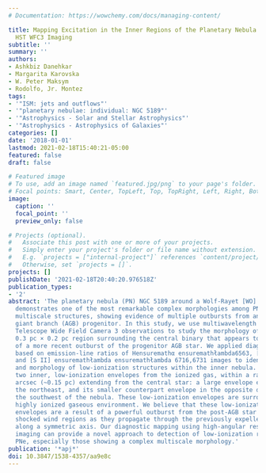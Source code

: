 ```yaml
---
# Documentation: https://wowchemy.com/docs/managing-content/

title: Mapping Excitation in the Inner Regions of the Planetary Nebula NGC 5189 Using
  HST WFC3 Imaging
subtitle: ''
summary: ''
authors:
- Ashkbiz Danehkar
- Margarita Karovska
- W. Peter Maksym
- Rodolfo, Jr. Montez
tags:
- '"ISM: jets and outflows"'
- '"planetary nebulae: individual: NGC 5189"'
- '"Astrophysics - Solar and Stellar Astrophysics"'
- '"Astrophysics - Astrophysics of Galaxies"'
categories: []
date: '2018-01-01'
lastmod: 2021-02-18T15:40:21-05:00
featured: false
draft: false

# Featured image
# To use, add an image named `featured.jpg/png` to your page's folder.
# Focal points: Smart, Center, TopLeft, Top, TopRight, Left, Right, BottomLeft, Bottom, BottomRight.
image:
  caption: ''
  focal_point: ''
  preview_only: false

# Projects (optional).
#   Associate this post with one or more of your projects.
#   Simply enter your project's folder or file name without extension.
#   E.g. `projects = ["internal-project"]` references `content/project/deep-learning/index.md`.
#   Otherwise, set `projects = []`.
projects: []
publishDate: '2021-02-18T20:40:20.976518Z'
publication_types:
- '2'
abstract: 'The planetary nebula (PN) NGC 5189 around a Wolf-Rayet [WO] central star
  demonstrates one of the most remarkable complex morphologies among PNe with many
  multiscale structures, showing evidence of multiple outbursts from an asymptotic
  giant branch (AGB) progenitor. In this study, we use multiwavelength Hubble Space
  Telescope Wide Field Camera 3 observations to study the morphology of the inner
  0.3 pc × 0.2 pc region surrounding the central binary that appears to be a relic
  of a more recent outburst of the progenitor AGB star. We applied diagnostic diagrams
  based on emission-line ratios of Hensuremathα ensuremathłambda6563, [O III] ensuremathłambda5007,
  and [S II] ensuremathłambda ensuremathłambda 6716,6731 images to identify the location
  and morphology of low-ionization structures within the inner nebula. We distinguished
  two inner, low-ionization envelopes from the ionized gas, within a radius of 55
  arcsec (~0.15 pc) extending from the central star: a large envelope expanding toward
  the northeast, and its smaller counterpart envelope in the opposite direction toward
  the southwest of the nebula. These low-ionization envelopes are surrounded by a
  highly ionized gaseous environment. We believe that these low-ionization expanding
  envelopes are a result of a powerful outburst from the post-AGB star that created
  shocked wind regions as they propagate through the previously expelled material
  along a symmetric axis. Our diagnostic mapping using high-angular resolution line-emission
  imaging can provide a novel approach to detection of low-ionization regions in other
  PNe, especially those showing a complex multiscale morphology.'
publication: '*apj*'
doi: 10.3847/1538-4357/aa9e8c
---
```

